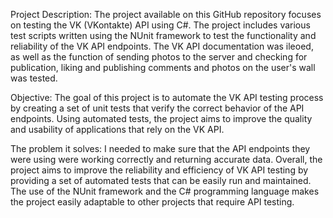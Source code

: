 Project Description:
The project available on this GitHub repository focuses on testing the VK (VKontakte) API using C#. The project includes various test scripts written using the NUnit framework to test the functionality and reliability of the VK API endpoints. The VK API documentation was ileoed, as well as the function of sending photos to the server and checking for publication, liking and publishing comments and photos on the user's wall was tested.

Objective:
The goal of this project is to automate the VK API testing process by creating a set of unit tests that verify the correct behavior of the API endpoints. Using automated tests, the project aims to improve the quality and usability of applications that rely on the VK API.

The problem it solves:
I needed to make sure that the API endpoints they were using were working correctly and returning accurate data.  Overall, the project aims to improve the reliability and efficiency of VK API testing by providing a set of automated tests that can be easily run and maintained. The use of the NUnit framework and the C# programming language makes the project easily adaptable to other projects that require API testing.
